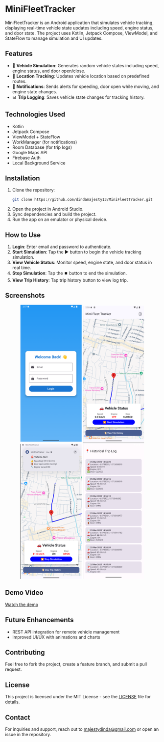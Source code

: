 # MiniFleetTracker

MiniFleetTracker is an Android application that simulates vehicle tracking, displaying real-time vehicle state updates including speed, engine status, and door state. The project uses Kotlin, Jetpack Compose, ViewModel, and StateFlow to manage simulation and UI updates.

## Features
- 🚗 **Vehicle Simulation**: Generates random vehicle states including speed, engine status, and door open/close.
- 📍 **Location Tracking**: Updates vehicle location based on predefined routes.
- 🔔 **Notifications**: Sends alerts for speeding, door open while moving, and engine state changes.
- 📊 **Trip Logging**: Saves vehicle state changes for tracking history.

## Technologies Used
- Kotlin
- Jetpack Compose
- ViewModel + StateFlow
- WorkManager (for notifications)
- Room Database (for trip logs)
- Google Maps API
- Firebase Auth
- Local Background Service

## Installation
1. Clone the repository:
   ```sh
   git clone https://github.com/dindamajesty13/MiniFleetTracker.git
   ```
2. Open the project in Android Studio.
3. Sync dependencies and build the project.
4. Run the app on an emulator or physical device.

## How to Use
1. **Login**: Enter email and password to authenticate.
2. **Start Simulation**: Tap the ▶️ button to begin the vehicle tracking simulation.
3. **View Vehicle Status**: Monitor speed, engine state, and door status in real time.
4. **Stop Simulation**: Tap the ⏹️ button to end the simulation.
5. **View Trip History**: Tap trip history button to view log trip.

## Screenshots
<p align="center">
  <img src="screenshots/login.png" alt="App Screenshot" width="200">
  <img src="screenshots/maps_view_start.png" alt="App Screenshot" width="200">
  <img src="screenshots/notification.png" alt="App Screenshot" width="200">
  <img src="screenshots/history.png" alt="App Screenshot" width="200">
</p>

## Demo Video
[Watch the demo](https://github.com/dindamajesty13/MiniFleetTracker/tree/master/screenshots/demo.mp4)


## Future Enhancements
- REST API integration for remote vehicle management
- Improved UI/UX with animations and charts

## Contributing
Feel free to fork the project, create a feature branch, and submit a pull request.

## License
This project is licensed under the MIT License - see the [LICENSE](LICENSE) file for details.

## Contact
For inquiries and support, reach out to majestydinda@gmail.com or open an issue in the repository.
